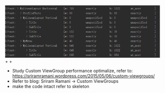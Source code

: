    ![image](https://github.com/huanting/Performance_CustomViewGroup/blob/master/screenshots/introduce.png)
   +
   +
   + Study Custom ViewGroup performance optimalize, refer to: https://sriramramani.wordpress.com/2015/05/06/custom-viewgroups/
   + Refer to blog: Sriram Ramani -> Custom ViewGroups
   + make the code intact refer to skeleton
